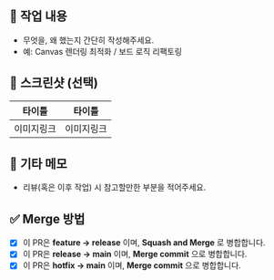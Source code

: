 ## 📝 작업 내용

- 무엇을, 왜 했는지 간단히 작성해주세요.
- 예: Canvas 렌더링 최적화 / 보드 로직 리팩토링

## 📸 스크린샷 (선택)

|   타이틀   |   타이틀   |
| :--------: | :--------: |
| 이미지링크 | 이미지링크 |

## 🤔 기타 메모

- 리뷰(혹은 이후 작업) 시 참고할만한 부분을 적어주세요.

## ✅ Merge 방법

- [x] 이 PR은 **feature → release** 이며, **Squash and Merge** 로 병합합니다.
- [x] 이 PR은 **release → main** 이며, **Merge commit** 으로 병합합니다.
- [x] 이 PR은 **hotfix → main** 이며, **Merge commit** 으로 병합합니다.
<!-- 본 PR에 해당되는 항목만 체크 -->
